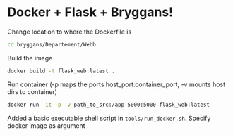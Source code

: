 # Docker + Flask + Bryggans!

Change location to where the Dockerfile is
```bash
cd bryggans/Departement/Webb
```
Build the image
```bash
docker build -t flask_web:latest .
```
Run container (-p maps the ports  host\_port:container\_port, -v mounts host dirs to container)
```bash
docker run -it -p -v path_to_src:/app 5000:5000 flask_web:latest
```
Added a basic executable shell script in `tools/run_docker.sh`. Specify docker image as argument

